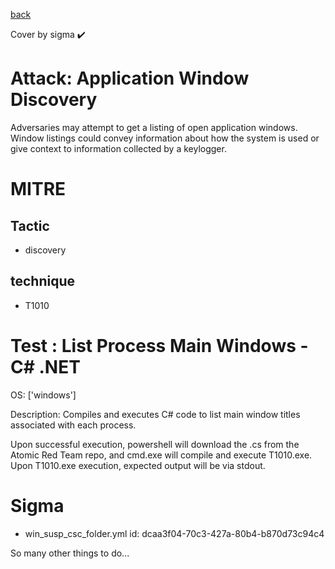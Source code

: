 [back](../index.md)

Cover by sigma :heavy_check_mark: 

# Attack: Application Window Discovery

 Adversaries may attempt to get a listing of open application windows. Window listings could convey information about how the system is used or give context to information collected by a keylogger.

# MITRE
## Tactic
  - discovery

## technique
  - T1010

# Test : List Process Main Windows - C# .NET

OS: ['windows']

Description: Compiles and executes C# code to list main window titles associated with each process.

Upon successful execution, powershell will download the .cs from the Atomic Red Team repo, and cmd.exe will compile and execute T1010.exe. Upon T1010.exe execution, expected output will be via stdout.


# Sigma
 - win_susp_csc_folder.yml id: dcaa3f04-70c3-427a-80b4-b870d73c94c4


 So many other things to do...
